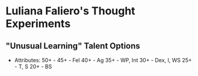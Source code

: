 # Luliana Faliero's Thought Experiments
## "Unusual Learning" Talent Options
- Attributes:
    50+ - 
    45+ - Fel
    40+ - Ag
    35+ - WP, Int
    30+ - Dex, I, WS
    25+ - T, S
    20+ - BS
